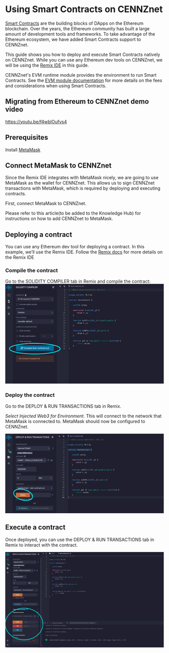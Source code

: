 # Using Smart Contracts on CENNZnet

[Smart Contracts](https://ethereum.org/en/developers/docs/smart-contracts/) are the building blocks of DApps on the Ethereum blockchain. Over the years, the Ethereum community has built a large amount of development tools and frameworks. To take advantage of the Ethereum ecosystem, we have added Smart Contracts support to CENNZnet.

This guide shows you how to deploy and execute Smart Contracts natively on CENNZnet. While you can use any Ethereum dev tools on CENNZnet, we will be using the [Remix IDE](https://remix.ethereum.org/) in this guide.

CENNZnet's EVM runtime module provides the environment to run Smart Contracts. See the [EVM module documentation](../Runtime-modules/EVM.md) for more details on the fees and considerations when using Smart Contracts.

## Migrating from Ethereum to CENNZnet demo video
https://youtu.be/f4wblOufvs4


## Prerequisites
Install [MetaMask](https://metamask.io/)

## Connect MetaMask to CENNZnet
Since the Remix IDE integrates with MetaMask nicely, we are going to use MetaMask as the wallet for CENNZnet. This allows us to sign CENNZnet transactions with MetaMask, which is required by deploying and executing contracts.

First, connect MetaMask to CENNZnet.

Please refer to this article(to be added to the Knowledge Hub) for instructions on how to add CENNZnet to MetaMask.

## Deploying a contract

You can use any Ethereum dev tool for deploying a contract. In this example, we’ll use the Remix IDE. 
Follow the [Remix docs](https://remix-ide.readthedocs.io/en/latest/create_deploy.html.) for more details on the Remix IDE 

### Compile the contract

Go to the SOLIDITY COMPILER tab in Remix and compile the contract:
![compile-contract](../assets/images/smart-contract/compile-contract.png)

### Deploy the contract

Go to the DEPLOY & RUN TRANSACTIONS tab in Remix.

*Select Injected Web3 for Environment.* This will connect to the network that MetaMask is connected to. MetaMask should now be configured to CENNZnet.

![deploy-contract](../assets/images/smart-contract/deploy-contract.png)

## Execute a contract

Once deployed, you can use the DEPLOY & RUN TRANSACTIONS tab in Remix to interact with the contract.

![execute-contract](../assets/images/smart-contract/execute-contract.png)